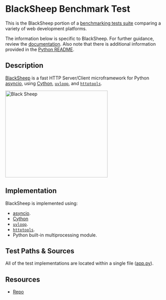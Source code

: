 # BlackSheep Benchmark Test

This is the BlackSheep portion of a [benchmarking tests suite](../../)
comparing a variety of web development platforms.

The information below is specific to BlackSheep. For further guidance,
review the [documentation](https://github.com/khulnasoft/BenchWeb/wiki).
Also note that there is additional information provided in
the [Python README](../).

## Description

[BlackSheep](https://github.com/Neoteroi/BlackSheep) is a fast HTTP Server/Client microframework for Python [asyncio](https://docs.python.org/3/library/asyncio.html), using [Cython](https://cython.org), 
[`uvloop`](https://magic.io/blog/uvloop-blazing-fast-python-networking/), and 
[`httptools`](https://github.com/MagicStack/httptools). 

<p align="left">
  <a href="#blacksheep"><img width="320" height="271" src="https://raw.githubusercontent.com/Neoteroi/BlackSheep/master/black-sheep.svg?sanitize=true" alt="Black Sheep"></a>
</p>


## Implementation

BlackSheep is implemented using:

* [asyncio](https://docs.python.org/3/library/asyncio.html).
* [Cython](https://cython.org)
* [`uvloop`](https://magic.io/blog/uvloop-blazing-fast-python-networking/).
* [`httptools`](https://github.com/MagicStack/httptools).
* Python built-in multiprocessing module.

## Test Paths & Sources

All of the test implementations are located within a single file ([app.py](app.py)).

## Resources

* [Repo](https://github.com/Neoteroi/BlackSheep)
